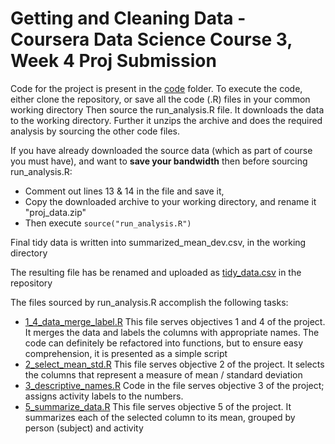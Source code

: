 # Getting and Cleaning Data - Coursera Data Science Course 3, Week 4 Proj Submission
Code for the project is present in the [code](code) folder.
To execute the code, either clone the repository, or save all the code (.R) files in your common working directory
Then source the run_analysis.R file. It downloads the data to the working directory.
Further it unzips the archive and does the required analysis by sourcing the other code files.

If you have already downloaded the source data (which as part of course you must have), and want to **save your bandwidth**
then before sourcing run_analysis.R: 
* Comment out lines 13 & 14 in the file and save it, 
* Copy the downloaded archive to your working directory, and rename it "proj_data.zip"
* Then execute `source("run_analysis.R")`

Final tidy data is written into summarized_mean_dev.csv, in the working directory

The resulting file has be renamed and uploaded as [tidy_data.csv](tidy_data.csv) in the repository

The files sourced by run_analysis.R accomplish the following tasks:

* [1_4_data_merge_label.R](code/1_4_data_merge_label.R) This file serves objectives 1 and 4 of the project. It merges the data and labels the columns with appropriate names. The code can definitely be refactored into functions,  but to ensure easy comprehension, it is presented as a simple script
* [2_select_mean_std.R](code/2_select_mean_std.R) This file serves objective 2 of the project. It selects the columns that represent a measure of mean / standard deviation
* [3_descriptive_names.R](code/3_descriptive_names.R) Code in the file serves objective 3 of the project; assigns activity labels to the numbers.
* [5_summarize_data.R]() This file serves objective 5 of the project. It summarizes each of the selected column to its mean, grouped by person (subject) and activity